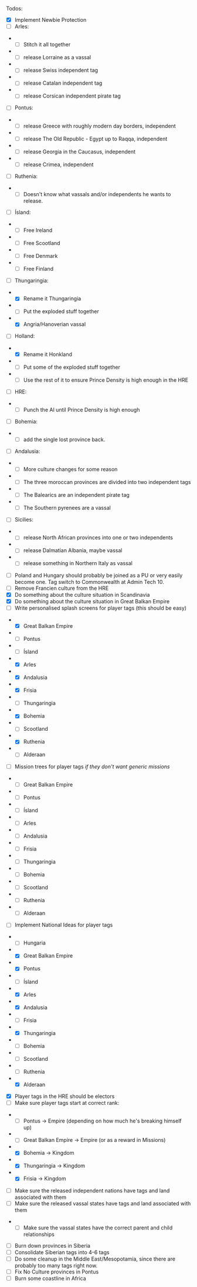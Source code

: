 Todos:
- [X] Implement Newbie Protection
- [ ] Arles:
- - [ ] Stitch it all together 
- - [ ] release Lorraine as a vassal
- - [ ] release Swiss independent tag
- - [ ] release Catalan independent tag
- - [ ] release Corsican independent pirate tag
- [ ] Pontus:
- - [ ] release Greece with roughly modern day borders, independent
- - [ ] release The Old Republic - Egypt up to Raqqa, independent
- - [ ] release Georgia in the Caucasus, independent
- - [ ] release Crimea, independent
- [ ] Ruthenia:
- - [ ] Doesn't know what vassals and/or independents he wants to release.
- [ ] Ísland:
- - [ ] Free Ireland
- - [ ] Free Scootland
- - [ ] Free Denmark
- - [ ] Free Finland
- [ ] Thungaringia:
- - [X] Rename it Thungaringia
- - [ ] Put the exploded stuff together
- - [X] Angria/Hanoverian vassal
- [ ] Holland:
- - [X] Rename it Honkland
- - [ ] Put some of the exploded stuff together
- - [ ] Use the rest of it to ensure Prince Density is high enough in the HRE
- [ ] HRE:
- - [ ] Punch the AI until Prince Density is high enough
- [ ] Bohemia:
- - [ ] add the single lost province back. 
- [ ] Andalusia:
- - [ ] More culture changes for some reason
- - [ ] The three moroccan provinces are divided into two independent tags
- - [ ] The Balearics are an independent pirate tag
- - [ ] The Southern pyrenees are a vassal
- [ ] Sicilies:
- - [ ] release North African provinces into one or two independents
- - [ ] release Dalmatian Albania, maybe vassal
- - [ ] release something in Northern Italy as vassal
- [ ] Poland and Hungary should probably be joined as a PU or very easily become one. Tag switch to Commonwealth at Admin Tech 10.
- [ ] Remove Francien culture from the HRE
- [X] Do something about the culture situation in Scandinavia
- [X] Do something about the culture situation in Great Balkan Empire
- [ ] Write personalised splash screens for player tags (this should be easy)
-  - [X] Great Balkan Empire
-  - [ ] Pontus
-  - [ ] Ísland
-  - [X] Arles
-  - [X] Andalusia
-  - [X] Frisia
-  - [ ] Thungaringia
-  - [X] Bohemia
-  - [ ] Scootland
-  - [X] Ruthenia
-  - [ ] Alderaan
- [ ] Mission trees for player tags _if they don't want generic missions_
-  - [ ] Great Balkan Empire
-  - [ ] Pontus
-  - [ ] Ísland
-  - [ ] Arles
-  - [ ] Andalusia
-  - [ ] Frisia
-  - [ ] Thungaringia
-  - [ ] Bohemia
-  - [ ] Scootland
-  - [ ] Ruthenia
-  - [ ] Alderaan
-  [ ] Implement National Ideas for player tags
-  - [ ] Hungaria
-  - [X] Great Balkan Empire
-  - [X] Pontus
-  - [ ] Ísland
-  - [X] Arles
-  - [X] Andalusia
-  - [ ] Frisia
-  - [X] Thungaringia
-  - [ ] Bohemia
-  - [ ] Scootland
-  - [ ] Ruthenia
-  - [X] Alderaan
- [X] Player tags in the HRE should be electors
- [ ] Make sure player tags start at correct rank:
- - [ ] Pontus -> Empire (depending on how much he's breaking himself up)
- - [ ] Great Balkan Empire -> Empire (or as a reward in Missions)
- - [X] Bohemia -> Kingdom
- - [X] Thungaringia -> Kingdom
- - [X] Frisia -> Kingdom
- [ ] Make sure the released independent nations have tags and land associated with them
- [ ] Make sure the released vassal states have tags and land associated with them
- - [ ] Make sure the vassal states have the correct parent and child relationships
- [ ] Burn down provinces in Siberia
- [ ] Consolidate Siberian tags into 4-6 tags
- [ ] Do some cleanup in the Middle East/Mesopotamia, since there are probably too many tags right now.
- [ ] Fix No Culture provinces in Pontus
- [ ] Burn some coastline in Africa
